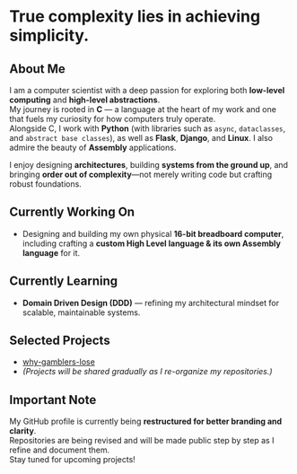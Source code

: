 #  True complexity lies in achieving simplicity.

## About Me
I am a computer scientist with a deep passion for exploring both **low-level computing** and **high-level abstractions**.  
My journey is rooted in **C** — a language at the heart of my work and one that fuels my curiosity for how computers truly operate.  
Alongside C, I work with **Python** (with libraries such as `async`, `dataclasses`, and `abstract base classes`), as well as **Flask**, **Django**, and **Linux**.
I also admire the beauty of **Assembly** applications.

I enjoy designing **architectures**, building **systems from the ground up**, and bringing **order out of complexity**—not merely writing code but crafting robust foundations.

## Currently Working On
- Designing and building my own physical **16-bit breadboard computer**, including crafting a **custom High Level language & its own Assembly language** for it.

## Currently Learning
- **Domain Driven Design (DDD)** — refining my architectural mindset for scalable, maintainable systems.

## Selected Projects
- [why-gamblers-lose](https://github.com/yilmazaygin/why-gamblers-lose)
- *(Projects will be shared gradually as I re-organize my repositories.)*

## Important Note
My GitHub profile is currently being **restructured for better branding and clarity**.  
Repositories are being revised and will be made public step by step as I refine and document them.  
Stay tuned for upcoming projects!
